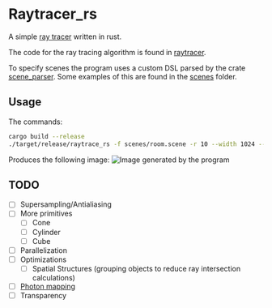 # Raytracer_rs

A simple [ray tracer][ray_wiki] written in rust.

The code for the ray tracing algorithm is found in [raytracer](./raytracer/).

To specify scenes the program uses a custom DSL parsed by the
crate [scene_parser](./scene_parser/).
Some examples of this are found in the [scenes](./scenes/) folder.

[ray_wiki]: https://en.wikipedia.org/wiki/Ray_tracing_(graphics)

## Usage

The commands:

```sh
cargo build --release
./target/release/raytrace_rs -f scenes/room.scene -r 10 --width 1024 --height 1024
```

Produces the following image:
![Image generated by the program](./scenes/ball.scene)

## TODO

- [ ] Supersampling/Antialiasing
- [ ] More primitives
  - [ ] Cone
  - [ ] Cylinder
  - [ ] Cube
- [ ] Parallelization
- [ ] Optimizations
  - [ ] Spatial Structures (grouping objects to reduce ray intersection calculations)
- [ ] [Photon mapping](https://en.wikipedia.org/wiki/Photon_mapping)
- [ ] Transparency
